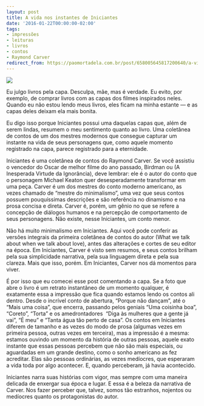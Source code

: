 ```yaml
---
layout: post
title: A vida nos instantes de Iniciantes
date: '2016-01-22T00:00:00-02:00'
tags:
- impressões
- leituras
- livros
- contos
- Raymond Carver
redirect_from: https://paomortadela.com.br/post/658005645817200640/a-vida-nos-instantes-de-iniciantes
---
```

![](https://64.media.tumblr.com/eada18bb812fae9a9c127d513f99ca6e/6c0b4fd40911cd6e-5a/s540x810/e8d9a54dbcf05d21d9842097b96b25496dd7810e.png)

Eu julgo livros pela capa. Desculpa, mãe, mas é verdade. Eu evito, por exemplo, de comprar livros com as capas dos filmes inspirados neles. Quando eu não estou lendo meus livros, eles ficam na minha estante — e as capas deles deixam ela mais bonita.

Eu digo isso porque Iniciantes possui uma daquelas capas que, além de serem lindas, resumem o meu sentimento quanto ao livro. Uma coletânea de contos de um dos mestres modernos que consegue capturar um instante na vida de seus personagens que, como aquele momento registrado na capa, parece registrado para a eternidade.

Iniciantes é uma coletânea de contos do Raymond Carver. Se você assistiu o vencedor do Oscar de melhor filme do ano passado, Birdman ou (A Inesperada Virtude da Ignorância), deve lembrar: ele é o autor do conto que o personagem Michael Keaton quer desesperadamente transformar em uma peça. Carver é um dos mestres do conto moderno americano, as vezes chamado de “mestre do minimalismo”, uma vez que seus contos possuem pouquíssimas descrições e são referência no dinamismo e na prosa concisa e direta. Carver é, porém, um gênio no que se refere a concepção de diálogos humanos e na percepção de comportamento de seus personagens. Não existe, nesse Iniciantes, um conto menor.

Não há muito minimalismo em Iniciantes. Aqui você pode conferir as versões integrais da primeira coletânea de contos do autor (What we talk about when we talk about love), antes das alterações e cortes de seu editor na época. Em Iniciantes, Carver é visto sem resumos, e seus contos brilham pela sua simplicidade narrativa, pela sua linguagem direta e pela sua clareza. Mais que isso, porém. Em Iniciantes, Carver nos dá momentos para viver.

É por isso que eu comecei esse post comentando a capa. Se a foto que abre o livro é um retrato instantâneo de um momento qualquer, é exatamente essa a impressão que fica quando estamos lendo os contos ali dentro. Desde o incrível conto de abertura, “Porque não dançam”, até o “Mais uma coisa”, que encerra, passando pelos geniais “Uma coisinha boa”, “Coreto”, “Torta” e os amedrontadores &nbsp;“Diga às mulheres que a gente já vai”, “É meu” e “Tanta água tão perto de casa”. Os contos em Iniciantes diferem de tamanho e as vezes do modo de prosa (algumas vezes em primeira pessoa, outras vezes em terceira), mas a impressão é a mesma: estamos ouvindo um momento da história de outras pessoas, aquele exato instante que essas pessoas percebem que não são mais especiais, ou aguardadas em um grande destino, como o sonho americano as fez acreditar. Elas são pessoas ordinárias, as vezes medíocres, que esperaram a vida toda por algo acontecer. E, quando perceberam, já havia acontecido.

Iniciantes narra suas histórias com vigor, mas sempre com uma maneira delicada de enxergar sua época e lugar. E essa é a beleza da narrativa de Carver. Nos fazer perceber que, talvez, somos tão estranhos, nojentos ou medíocres quanto os protagonistas do autor.

